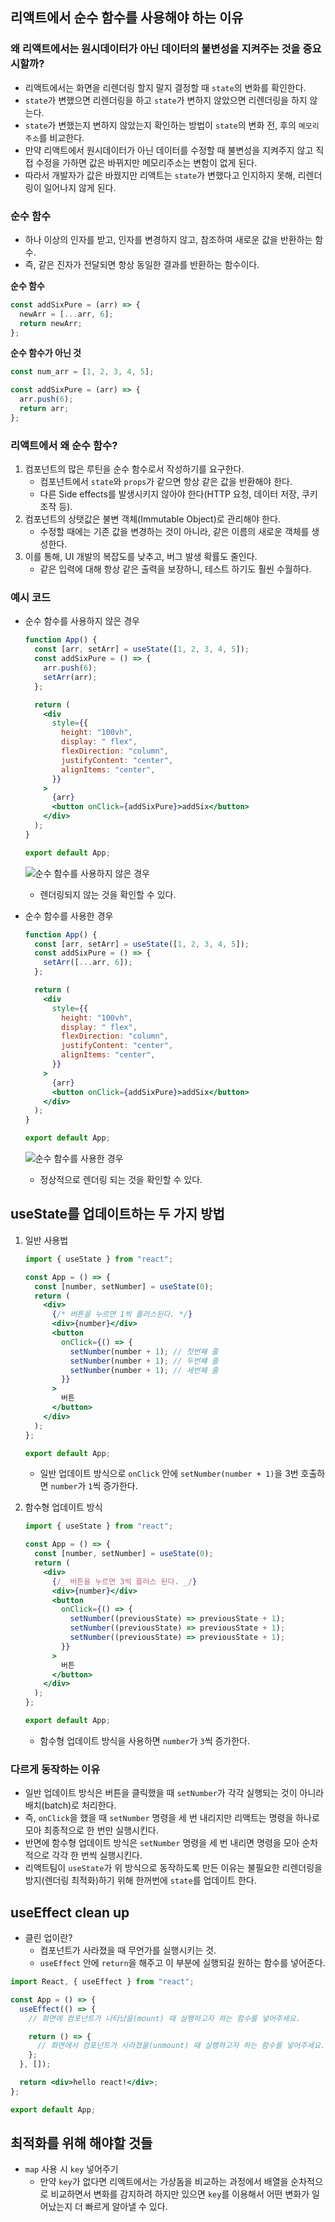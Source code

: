 ## 리액트에서 순수 함수를 사용해야 하는 이유

### 왜 리액트에서는 원시데이터가 아닌 데이터의 불변성을 지켜주는 것을 중요시할까?

- 리액트에서는 화면을 리렌더링 할지 말지 결정할 때 `state`의 변화를 확인한다.
- `state`가 변했으면 리렌더링을 하고 `state`가 변하지 않았으면 리렌더링을 하지 않는다.
- `state`가 변했는지 변하지 않았는지 확인하는 방법이 `state`의 변화 전, 후의 `메모리 주소`를 비교한다.
- 만약 리액트에서 원시데이터가 아닌 데이터를 수정할 때 불변성을 지켜주지 않고 직접 수정을 가하면 값은 바뀌지만 메모리주소는 변함이 없게 된다.
- 따라서 개발자가 값은 바꿨지만 리액트는 `state`가 변했다고 인지하지 못해, 리렌더링이 일어나지 않게 된다.

### 순수 함수

- 하나 이상의 인자를 받고, 인자를 변경하지 않고, 참조하여 새로운 값을 반환하는 함수.
- 즉, 같은 진자가 전달되면 항상 동일한 결과를 반환하는 함수이다.

**순수 함수**

```js
const addSixPure = (arr) => {
  newArr = [...arr, 6];
  return newArr;
};
```

**순수 함수가 아닌 것**

```js
const num_arr = [1, 2, 3, 4, 5];

const addSixPure = (arr) => {
  arr.push(6);
  return arr;
};
```

### 리액트에서 왜 순수 함수?

1. 컴포넌트의 많은 루틴을 순수 함수로서 작성하기를 요구한다.
   - 컴포넌트에서 `state`와 `props`가 같으면 항상 같은 값을 반환해야 한다.
   - 다른 Side effects를 발생시키지 않아야 한다(HTTP 요청, 데이터 저장, 쿠키 조작 등).
2. 컴포넌트의 상탯값은 불변 객체(Immutable Object)로 관리해야 한다.
   - 수정할 때에는 기존 값을 변경하는 것이 아니라, 같은 이름의 새로운 객체를 생성한다.
3. 이를 통해, UI 개발의 복잡도를 낮추고, 버그 발생 확률도 줄인다.
   - 같은 입력에 대해 항상 같은 출력을 보장하니, 테스트 하기도 훨씬 수월하다.

### 예시 코드

- 순수 함수를 사용하지 않은 경우

  ```jsx
  function App() {
    const [arr, setArr] = useState([1, 2, 3, 4, 5]);
    const addSixPure = () => {
      arr.push(6);
      setArr(arr);
    };

    return (
      <div
        style={{
          height: "100vh",
          display: " flex",
          flexDirection: "column",
          justifyContent: "center",
          alignItems: "center",
        }}
      >
        {arr}
        <button onClick={addSixPure}>addSix</button>
      </div>
    );
  }

  export default App;
  ```

  ![순수 함수를 사용하지 않은 경우](./images/react-%20pure-function-1.gif)

  - 렌더링되지 않는 것을 확인할 수 있다.

- 순수 함수를 사용한 경우

  ```jsx
  function App() {
    const [arr, setArr] = useState([1, 2, 3, 4, 5]);
    const addSixPure = () => {
      setArr([...arr, 6]);
    };

    return (
      <div
        style={{
          height: "100vh",
          display: " flex",
          flexDirection: "column",
          justifyContent: "center",
          alignItems: "center",
        }}
      >
        {arr}
        <button onClick={addSixPure}>addSix</button>
      </div>
    );
  }

  export default App;
  ```

  ![순수 함수를 사용한 경우](./images/react-pure-function-2.gif)

  - 정상적으로 렌더링 되는 것을 확인할 수 있다.

## useState를 업데이트하는 두 가지 방법

1. 일반 사용법

   ```jsx
   import { useState } from "react";

   const App = () => {
     const [number, setNumber] = useState(0);
     return (
       <div>
         {/* 버튼을 누르면 1씩 플러스된다. */}
         <div>{number}</div>
         <button
           onClick={() => {
             setNumber(number + 1); // 첫번째 줄
             setNumber(number + 1); // 두번쨰 줄
             setNumber(number + 1); // 세번째 줄
           }}
         >
           버튼
         </button>
       </div>
     );
   };

   export default App;
   ```

   - 일반 업데이트 방식으로 `onClick` 안에 `setNumber(number + 1)`을 3번 호출하면 `number`가 `1`씩 증가한다.

2. 함수형 업데이트 방식

   ```jsx
   import { useState } from "react";

   const App = () => {
     const [number, setNumber] = useState(0);
     return (
       <div>
         {/_ 버튼을 누르면 3씩 플러스 된다. _/}
         <div>{number}</div>
         <button
           onClick={() => {
             setNumber((previousState) => previousState + 1);
             setNumber((previousState) => previousState + 1);
             setNumber((previousState) => previousState + 1);
           }}
         >
           버튼
         </button>
       </div>
     );
   };

   export default App;
   ```

   - 함수형 업데이트 방식을 사용하면 `number`가 `3`씩 증가한다.

### 다르게 동작하는 이유

- 일반 업데이트 방식은 버튼을 클릭했을 때 `setNumber`가 각각 실행되는 것이 아니라 배치(batch)로 처리한다.
- 즉, `onClick`을 했을 때 `setNumber` 명령을 세 번 내리지만 리액트는 명령을 하나로 모아 최종적으로 한 번만 실행시킨다.
- 반면에 함수형 업데이트 방식은 `setNumber` 명령을 세 번 내리면 명령을 모아 순차적으로 각각 한 번씩 실행시킨다.
- 리액트팀이 `useState`가 위 방식으로 동작하도록 만든 이유는 불필요한 리렌더링을 방지(렌더링 최적화)하기 위해 한꺼번에 `state`를 업데이트 한다.

## useEffect clean up

- 클린 업이란?
  - 컴포넌트가 사라졌을 때 무언가를 실행시키는 것.
  - `useEffect` 안에 `return`을 해주고 이 부분에 실행되길 원하는 함수를 넣어준다.

```jsx
import React, { useEffect } from "react";

const App = () => {
  useEffect(() => {
    // 화면에 컴포넌트가 나타났을(mount) 때 실행하고자 하는 함수를 넣어주세요.

    return () => {
      // 화면에서 컴포넌트가 사라졌을(unmount) 때 실행하고자 하는 함수를 넣어주세요.
    };
  }, []);

  return <div>hello react!</div>;
};

export default App;
```

## 최적화를 위해 해야할 것들

- `map` 사용 시 `key` 넣어주기
  - 만약 `key`가 없다면 리액트에서는 가상돔을 비교하는 과정에서 배열을 순차적으로 비교하면서 변화를 감지하려 하지만 있으면 `key`를 이용해서 어떤 변화가 일어났는지 더 빠르게 알아낼 수 있다.
